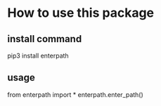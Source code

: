 # How to use this package

## install command
pip3 install enterpath

## usage
from enterpath import *
enterpath.enter_path()

